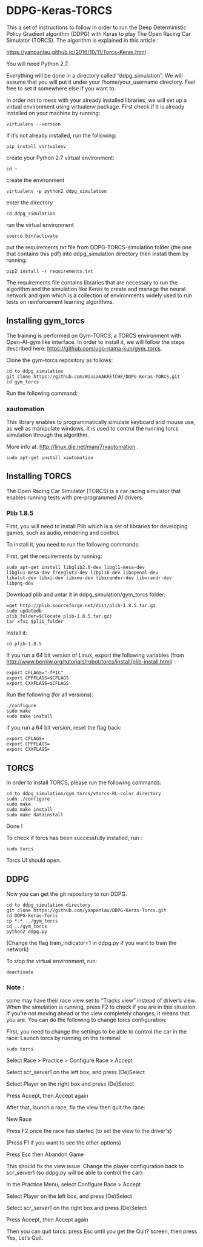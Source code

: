 # DDPG-Keras-TORCS

This a set of instructions to follow in order to run the Deep Deterministic Policy Gradient
algorithm (DDPG) with Keras to play The Open Racing Car Simulator (TORCS).
The algorithm is explained in this article :

https://yanpanlau.github.io/2016/10/11/Torcs-Keras.html .

You will need Python 2.7​.

Everything will be done in a directory called “ddpg_simulation”. We will assume that you will
put it under your /home/your_username directory. Feel free to set it somewhere else if you
want to.

In order not to mess with your already installed libraries, we will set up a virtual environment
using virtualenv package. First check if it is already installed on your machine by running:
```
virtualenv --version
```
If it’s not already installed, run the following:
```
pip install virtualenv
```
create your Python 2.7 virtual environment:
```
cd ~
```

create the environment
```
virtualenv -p python2 ddpg_simulation
```

enter the directory
```
cd ddpg_simulation
```

run the virtual environment
```
source bin/activate
```

put the requirements.txt file from DDPG-TORCS-simulation folder (the one that contains this
pdf) into ddpg_simulation directory then install them by running:
```
pip2 install -r requirements.txt
```

The requirements file contains libraries that are necessary to run the algorithm and the
simulation like Keras​ to create and manage the neural network and gym​ which is a
collection of environments widely used to run tests on reinforcement learning algorithms.


## Installing gym_torcs
The training is performed on Gym-TORCS, a TORCS environment with Open-AI-gym like
interface. In order to install it, we will follow the steps described here:
https://github.com/ugo-nama-kun/gym_torcs.

Clone the gym-torcs repository as follows:
```
cd to ddpg_simulation
git clone https://github.com/WissamAKRETCHE/DDPG-Keras-TORCS.git
cd gym_torcs
```
Run the following command:

### xautomation
This library enables to programmatically simulate keyboard and mouse use, as well as
manipulate windows. It is used to control the running torcs simulation through the algorithm.

More info at: http://linux.die.net/man/7/xautomation .
```
sudo apt-get install xautomation
```

## Installing TORCS

The Open Racing Car Simulator (TORCS) is a car racing simulator that enables running
tests with pre-programmed AI drivers.
### Plib 1.8.5
First, you will need to install Plib which is a set of libraries for developing games, such as
audio, rendering and control.

To install it, you need to run the following commands:

First, get the requirements by running:
```
sudo apt-get install libglib2.0-dev libgl1-mesa-dev
libglu1-mesa-dev freeglut3-dev libplib-dev libopenal-dev
libalut-dev libxi-dev libxmu-dev libxrender-dev libxrandr-dev
libpng-dev
```
Download plib and untar it in ddpg_simulation/gym_torcs folder:
```
wget http://plib.sourceforge.net/dist/plib-1.8.5.tar.gz
sudo updatedb
plib_folder=$(locate plib-1.8.5.tar.gz)
tar xfvz $plib_folder
```
Install it:
```
cd plib-1.8.5
```
If you run a 64 bit version of Linux, export the following variables (from
http://www.berniw.org/tutorials/robot/torcs/install/plib-install.html) :
```
export CFLAGS="-fPIC"
export CPPFLAGS=$CFLAGS
export CXXFLAGS=$CFLAGS
```
Run the following (for all versions):
```
./configure
sudo make
sudo make install
```

if you run a 64 bit version, reset the flag back:
```
export CFLAGS=
export CPPFLAGS=
export CXXFLAGS=
```
## TORCS

In order to install TORCS, please run the following commands:
```
cd to ddpg_simulation/gym_torcs/vtorcs-RL-color directory
sudo ./configure
sudo make
sudo make install
sudo make datainstall
```

Done !

To check if torcs has been successfully installed, run :
```
sudo torcs
```
Torcs UI should open.

## DDPG

Now you can get the git repository to run DDPG.
```
cd to ddpg_simulation directory
git clone https://github.com/yanpanlau/DDPG-Keras-Torcs.git
cd DDPG-Keras-Torcs
cp *.* ../gym_torcs
cd ../gym_torcs
python2 ddpg.py
```
(Change the flag train_indicator=1 in ddpg.py if you want to train the network)

To stop the virtual environment, run: 
```
deactivate
```

### Note :​
some may have their race view set to “Tracks view” instead of driver’s view. When the
simulation is running, press F2 to check if you are in this situation. If you’re not moving
ahead or the view completely changes, it means that you are. You can do the following to
change torcs configuration:

First, you need to change the settings to be able to control the car in the race:
Launch torcs by running on the terminal: 
```
sudo torcs
```

Select Race > Practice > Configure Race > Accept

Select scr_server1 on the left box, and press (De)Select

Select Player on the right box and press (De)Select

Press Accept, then Accept again

After that, launch a race, fix the view then quit the race:

New Race

Press F2 once the race has started (to set the view to the driver's)

(Press F1 if you want to see the other options)

Press Esc then Abandon Game

This should fix the view issue. Change the player configuration back to scr_server1 (so
ddpg.py will be able to control the car):

In the Practice Menu, select Configure Race > Accept

Select Player on the left box, and press (De)Select

Select scr_server1 on the right box and press (De)Select

Press Accept, then Accept again

Then you can quit torcs: press Esc until you get the Quit? screen, then press Yes, Let’s Quit.
